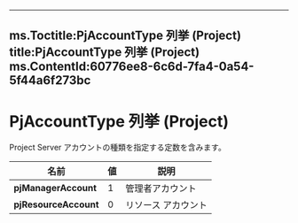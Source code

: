 

---
ms.Toctitle:PjAccountType 列挙 (Project)
title:PjAccountType 列挙 (Project)
ms.ContentId:60776ee8-6c6d-7fa4-0a54-5f44a6f273bc
---
# PjAccountType 列挙 (Project)




Project Server アカウントの種類を指定する定数を含みます。

|**名前**|**値**|**説明**|
|---|---|---|
|**pjManagerAccount**|1|管理者アカウント|
|**pjResourceAccount**|0|リソース アカウント|




